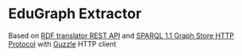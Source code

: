 # EduGraph Extractor

Based on [RDF translator REST API](http://rdf-translator.appspot.com/) and [SPARQL 1.1 Graph Store HTTP Protocol](http://www.w3.org/TR/sparql11-http-rdf-update/) with [Guzzle](https://github.com/guzzle/guzzle) HTTP client

